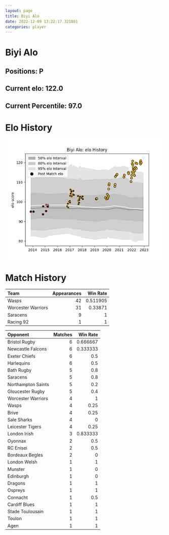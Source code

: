 ```yaml
---  
layout: page  
title: Biyi Alo  
date: 2022-12-09 13:22:17.321801  
categories: player  
---
```

# Biyi Alo

## Positions: P

## Current elo: 122.0

## Current Percentile: 97.0

# Elo History


![elo history](history_BiyiAlo.png)
# Match History


| Team               |   Appearances |   Win Rate |
|:-------------------|--------------:|-----------:|
| Wasps              |            42 |   0.511905 |
| Worcester Warriors |            31 |   0.33871  |
| Saracens           |             9 |   1        |
| Racing 92          |             1 |   1        |

| Opponent           |   Matches |   Win Rate |
|:-------------------|----------:|-----------:|
| Bristol Rugby      |         6 |   0.666667 |
| Newcastle Falcons  |         6 |   0.333333 |
| Exeter Chiefs      |         6 |   0.5      |
| Harlequins         |         6 |   0.5      |
| Bath Rugby         |         5 |   0.8      |
| Saracens           |         5 |   0.8      |
| Northampton Saints |         5 |   0.2      |
| Gloucester Rugby   |         5 |   0.4      |
| Worcester Warriors |         4 |   1        |
| Wasps              |         4 |   0.25     |
| Brive              |         4 |   0.25     |
| Sale Sharks        |         4 |   0        |
| Leicester Tigers   |         4 |   0.25     |
| London Irish       |         3 |   0.833333 |
| Oyonnax            |         2 |   0.5      |
| RC Enisei          |         2 |   0.5      |
| Bordeaux Begles    |         2 |   0        |
| London Welsh       |         1 |   1        |
| Munster            |         1 |   0        |
| Edinburgh          |         1 |   0        |
| Dragons            |         1 |   1        |
| Ospreys            |         1 |   1        |
| Connacht           |         1 |   0.5      |
| Cardiff Blues      |         1 |   1        |
| Stade Toulousain   |         1 |   1        |
| Toulon             |         1 |   1        |
| Agen               |         1 |   1        |